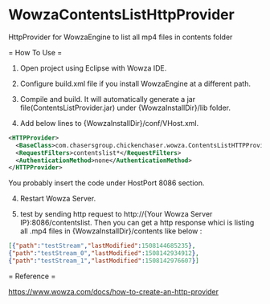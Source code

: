 # WowzaContentsListHttpProvider
HttpProvider for WowzaEngine to list all mp4 files in contents folder

= How To Use =
1. Open project using Eclipse with Wowza IDE.
2. Configure build.xml file if you install WowzaEngine at a different path.
3. Compile and build. It will automatically generate a jar file(ContentsListProvider.jar) under {WowzaInstallDir}/lib folder.

4. Add below lines to {WowzaInstallDir}/conf/VHost.xml.

```xml
<HTTPProvider>
  <BaseClass>com.chasersgroup.chickenchaser.wowza.ContentsListHTTPProvider</BaseClass>
  <RequestFilters>contentslist*</RequestFilters>
  <AuthenticationMethod>none</AuthenticationMethod>
</HTTPProvider>
```
You probably insert the code under HostPort 8086 section.


4. Restart Wowza Server.

5. test by sending http request to http://{Your Wowza Server IP}:8086/contentslist.
Then you can get a http response whici is listing all .mp4 files in {WowzaInstallDir}/contents like below : 

```json
[{"path":"testStream","lastModified":1508144685235}, 
{"path":"testStream_0","lastModified":1508142934912}, 
{"path":"testStream_1","lastModified":1508142976607}]
```

= Reference =

https://www.wowza.com/docs/how-to-create-an-http-provider
